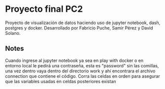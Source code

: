 # Proyecto final PC2

Proyecto de visualización de datos haciendo uso de jupyter notebook, dash, postgres y docker. Desarrollado por Fabricio Puche, Samir Pérez y David  Solano.

## Notes

Cuando ingrese al jupyter notebook ya sea en play with docker o en entorno local le pedirá una contraseña, esta es "password" sin las comillas, una vez dentro vaya dentro del directorio work y ahí encontrara el archivo connection que contiene el código. Corra las celdas en orden para asegurar que las variables usadas en celdas posteriores existan